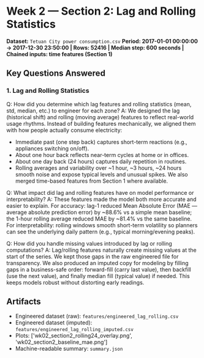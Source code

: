 # Week 2 — Section 2: Lag and Rolling Statistics

**Dataset:** `Tetuan City power consumption.csv`
**Period: 2017-01-01 00:00:00 → 2017-12-30 23:50:00 | Rows: 52416 | Median step: 600 seconds | Chained inputs: time features (Section 1)**

## Key Questions Answered
### 1. Lag and Rolling Statistics
Q: How did you determine which lag features and rolling statistics (mean, std, median, etc.) to engineer for each zone?
A: We designed the lag (historical shift) and rolling (moving average) features to reflect real-world usage rhythms. Instead of building features mechanically, we aligned them with how people actually consume electricity:
- Immediate past (one step back) captures short-term reactions (e.g., appliances switching on/off).
- About one hour back reflects near-term cycles at home or in offices.
- About one day back (24 hours) captures daily repetition in routines.
- Rolling averages and variability over ~1 hour, ~3 hours, ~24 hours smooth noise and expose typical levels and unusual spikes. We also merged time-based features from Section 1 where available.

Q: What impact did lag and rolling features have on model performance or interpretability?
A: These features made the model both more accurate and easier to explain. For accuracy: lag-1 reduced Mean Absolute Error (MAE — average absolute prediction error) by ~88.6% vs a simple mean baseline; the 1-hour rolling average reduced MAE by ~81.4% vs the same baseline. For interpretability: rolling windows smooth short-term volatility so planners can see the underlying daily pattern (e.g., typical morning/evening peaks).

Q: How did you handle missing values introduced by lag or rolling computations?
A: Lag/rolling features naturally create missing values at the start of the series. We kept those gaps in the raw engineered file for transparency. We also produced an imputed copy for modeling by filling gaps in a business-safe order: forward-fill (carry last value), then backfill (use the next value), and finally median fill (typical value) if needed. This keeps models robust without distorting early readings.

## Artifacts
- Engineered dataset (raw): `features/engineered_lag_rolling.csv`
- Engineered dataset (imputed): `features/engineered_lag_rolling_imputed.csv`
- Plots: ['wk02_section2_rolling24_overlay.png', 'wk02_section2_baseline_mae.png']
- Machine-readable summary: `summary.json`